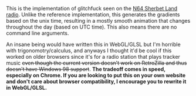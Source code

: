 This is the implementation of glitchfuck seen on the [N64 Sherbet Land radio](https://gba.ioi-xd.net/). Unlike the reference implementation, this generates the gradients based on the unix time, resulting in a mostly smooth animation that changes throughout the day (based on UTC time). This also means there are no command line arguments.

An insane being would have written this in WebGL/GLSL but I'm horrible with trigonomotry/calculus, and anyways I thought it'd be cool if this worked on older browsers since it's for a radio station that plays tracker music ~~even though the current version doesn't work on RetroZilla and thus doesn't have Windows 98 support~~. **The tradeoff comes in speed, especially on Chrome. If you are looking to put this on your own website and don't care about browser compatibility, I encourage you to rewrite it in WebGL/GLSL.**
